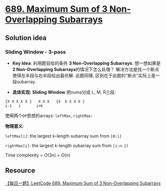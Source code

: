 # [689. Maximum Sum of 3 Non-Overlapping Subarrays](https://leetcode.com/problems/maximum-sum-of-3-non-overlapping-subarrays/description/)

## Solution idea

### Sliding Window - 3-pass

* **Key Idea**: 利用题目给的条件 **3 Non-Overlapping Subarrays**. 想一想如果是 **2 Non-Overlapping Subarrays**的情况下怎么处理？ 解决方法是找一个断点使得左半段与右半段给出最优解. 此题同理, 区别在于此题的"断点"实际上是一段subarray.

* **具体实现: Sliding Window**
把nums分成 L, M, R三段:
```
{X X X X X }   X X X   {X  X X X X }
i-1   i       i+k
```
使用两个`DP`思想的arrays: `leftMax`, `rightMax`:

**物理意义**:

`leftMax[i]`: the largest k-length subarray sum from `[0:i]`

`rightMax[i]`: the largest k-length subarray sum from `[i:n-1]`



Time complexity = $O(3n)$ = $O(n)$


## Resource
[【每日一题】LeetCode 689. Maximum Sum of 3 Non-Overlapping Subarrays](https://www.youtube.com/watch?v=oo_T4GdRot4&t=1705s&ab_channel=HuifengGuan)